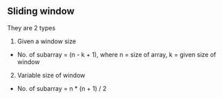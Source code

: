 ## Sliding window
They are 2 types 
1. Given a window size
 - No. of subarray = (n - k + 1), where n = size of array, k = given size of window
2. Variable size of window
 - No. of subarray = n * (n + 1) / 2
